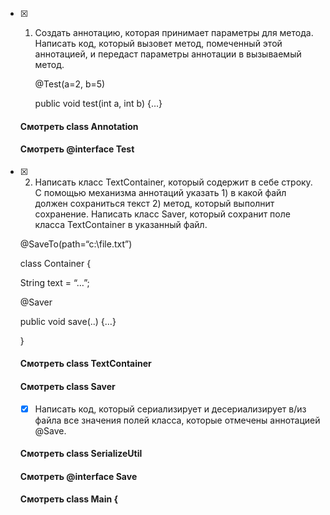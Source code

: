 - [X] 1. Создать аннотацию, которая принимает параметры для метода. Написать код, который 
вызовет метод, помеченный этой аннотацией, и передаст параметры аннотации в 
вызываемый метод.

     @Test(a=2, b=5)
     
     public void test(int a, int b) {…}
     
   #### Смотреть class  Annotation
   #### Смотреть @interface  Test

- [X] 2. Написать класс TextContainer, который содержит в себе строку. С помощью механизма 
аннотаций указать 1) в какой файл должен сохраниться текст 2) метод, который выполнит 
сохранение. Написать класс Saver, который сохранит поле класса TextContainer в указанный 
файл.

    @SaveTo(path=“c:\\file.txt”)
    
    class Container {
    
    String text = “…”;
    
    @Saver
    
    public void save(..) {…}
    
    }

  #### Смотреть class TextContainer
  #### Смотреть class Saver
  
  - [X] Написать код, который сериализирует и десериализирует в/из файла все значения полей 
класса, которые отмечены аннотацией @Save.

  #### Смотреть class SerializeUtil
  #### Смотреть @interface Save
  #### Смотреть class Main {
